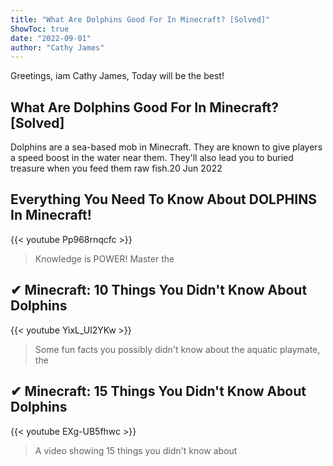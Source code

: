 ```yaml
---
title: "What Are Dolphins Good For In Minecraft? [Solved]"
ShowToc: true 
date: "2022-09-01"
author: "Cathy James" 
---
```


Greetings, iam Cathy James, Today will be the best!
## What Are Dolphins Good For In Minecraft? [Solved]
 Dolphins are a sea-based mob in Minecraft. They are known to give players a speed boost in the water near them. They'll also lead you to buried treasure when you feed them raw fish.20 Jun 2022

## Everything You Need To Know About DOLPHINS In Minecraft!
{{< youtube Pp968rnqcfc >}}
>Knowledge is POWER! Master the 

## ✔ Minecraft: 10 Things You Didn't Know About Dolphins
{{< youtube YixL_Ul2YKw >}}
>Some fun facts you possibly didn't know about the aquatic playmate, the 

## ✔ Minecraft: 15 Things You Didn't Know About Dolphins
{{< youtube EXg-UB5fhwc >}}
>A video showing 15 things you didn't know about 

